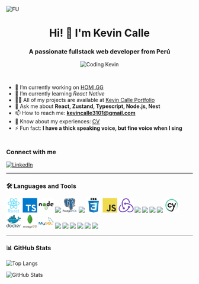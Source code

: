 ![FU](https://github.com/user-attachments/assets/0ce53611-d00c-41f5-af0d-560b2a1816a6)

<h1 align="center">Hi! 👋 I'm Kevin Calle</h1>
<h3 align="center">A passionate fullstack web developer from Perú</h3>

<p align="center">
  <img src="https://res.cloudinary.com/db7abalur/image/upload/v1697049390/Agilix/codingVintage_kbymcx.gif" width="300" alt="Coding Kevin" />
</p>

<p>&nbsp;</p>

- 🔭 I’m currently working on [HOMI.GG](https://github.com/flexworkFullteam/client)  
- 🌱 I’m currently learning *React Native*  
- 👨‍💻 All of my projects are available at [Kevin Calle Portfolio](https://www.kevincalleportfolio.site)  
- 💬 Ask me about **React, Zustand, Typescript, Node.js, Nest**  
- 📫 How to reach me: **kevincalle3101@gmail.com**  
- 📄 Know about my experiences: [CV](https://drive.google.com/file/d/1v7hIwMkQs45hOnkYRHLQj103Vw73TDWY/view?usp=sharing)  
- ⚡ Fun fact: **I have a thick speaking voice, but fine voice when I sing**

<h1></h1>

### Connect with me

<p>
  <a href="https://www.linkedin.com/in/kevin-calle-mendoza-53935b273" target="_blank">
    <img src="https://raw.githubusercontent.com/rahuldkjain/github-profile-readme-generator/master/src/images/icons/Social/linked-in-alt.svg" alt="LinkedIn" width="30" />
  </a>
</p>

---

### 🛠️ Languages and Tools

<p align="left">
  <a href="https://react.dev/" target="_blank"><img src="https://raw.githubusercontent.com/devicons/devicon/master/icons/react/react-original-wordmark.svg" width="40" /></a>
  <a href="https://www.typescriptlang.org/" target="_blank"><img src="https://raw.githubusercontent.com/devicons/devicon/master/icons/typescript/typescript-original.svg" width="40" /></a>
  <a href="https://nodejs.org/" target="_blank"><img src="https://raw.githubusercontent.com/devicons/devicon/master/icons/nodejs/nodejs-original-wordmark.svg" width="40" /></a>
  <a href="https://nextjs.org/" target="_blank"><img src="https://www.vectorlogo.zone/logos/nextjs/nextjs-ar21~bgwhite.svg" width="80" /></a>
  <a href="https://www.postgresql.org/" target="_blank"><img src="https://raw.githubusercontent.com/devicons/devicon/master/icons/postgresql/postgresql-original-wordmark.svg" width="40" /></a>
  <a href="https://tailwindcss.com/" target="_blank"><img src="https://www.vectorlogo.zone/logos/tailwindcss/tailwindcss-icon.svg" width="40" /></a>
  <a href="https://developer.mozilla.org/en-US/docs/Web/CSS" target="_blank"><img src="https://raw.githubusercontent.com/devicons/devicon/master/icons/css3/css3-original-wordmark.svg" width="40" /></a>
  <a href="https://developer.mozilla.org/en-US/docs/Web/JavaScript" target="_blank"><img src="https://raw.githubusercontent.com/devicons/devicon/master/icons/javascript/javascript-original.svg" width="40" /></a>
  <a href="https://redux.js.org/" target="_blank"><img src="https://raw.githubusercontent.com/devicons/devicon/master/icons/redux/redux-original.svg" width="40" /></a>
  <a href="https://www.figma.com/" target="_blank"><img src="https://www.vectorlogo.zone/logos/figma/figma-icon.svg" width="40" /></a>
  <a href="https://expressjs.com/" target="_blank"><img src="https://www.vectorlogo.zone/logos/expressjs/expressjs-ar21~bgwhite.svg" width="80" /></a>
  <a href="https://git-scm.com/" target="_blank"><img src="https://www.vectorlogo.zone/logos/git-scm/git-scm-icon.svg" width="40" /></a>
  <a href="https://www.postman.com/" target="_blank"><img src="https://www.vectorlogo.zone/logos/getpostman/getpostman-icon.svg" width="40" /></a>
  <a href="https://www.cypress.io/" target="_blank"><img src="https://github.com/vscode-icons/vscode-icons/blob/master/icons/file_type_light_cypress.svg" width="40" /></a>
  <a href="https://www.docker.com/" target="_blank"><img src="https://raw.githubusercontent.com/devicons/devicon/master/icons/docker/docker-original-wordmark.svg" width="40" /></a>
  <a href="https://www.mongodb.com/" target="_blank"><img src="https://raw.githubusercontent.com/devicons/devicon/master/icons/mongodb/mongodb-original-wordmark.svg" width="40" /></a>
  <a href="https://www.mysql.com/" target="_blank"><img src="https://raw.githubusercontent.com/devicons/devicon/master/icons/mysql/mysql-original-wordmark.svg" width="40" /></a>
  <a href="https://nestjs.com/" target="_blank"><img src="https://www.vectorlogo.zone/logos/nestjs/nestjs-icon.svg" width="40" /></a>
  <a href="https://reactnative.dev/" target="_blank"><img src="https://github.com/user-attachments/assets/9a19887b-c348-465f-97ec-79892c076f05" width="70" /></a>
  <a href="https://www.notion.so/" target="_blank"><img src="https://github.com/NX211/homer-icons/blob/master/svg/notion.svg" width="40" /></a>
  <a href="https://vercel.com/" target="_blank"><img src="https://www.vectorlogo.zone/logos/vercel/vercel-ar21~bgwhite.svg" width="80" /></a>
  <a href="https://typeorm.io/" target="_blank"><img src="https://github.com/pheralb/svgl/blob/main/static/library/typeorm.svg" width="40" /></a>
  <a href="https://expo.dev/" target="_blank"><img src="https://github.com/detain/svg-logos/blob/master/svg/e/expo-1.svg" width="40" /></a>
</p>

---

### 📊 GitHub Stats

<p align="left">
  <img src="https://github-readme-stats.vercel.app/api/top-langs?username=kevincalle3101&show_icons=true&locale=en&layout=compact&theme=react" alt="Top Langs" />
</p>

<p align="left">
  <img src="https://github-readme-stats.vercel.app/api?username=kevincalle3101&show_icons=true&locale=en&theme=react" alt="GitHub Stats" />
</p>
